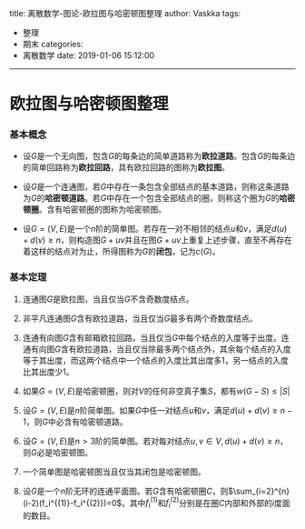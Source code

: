 title: 离散数学-图论-欧拉图与哈密顿图整理
author: Vaskka
tags:
  - 整理
  - 期末
categories:
  - 离散数学
date: 2019-01-06 15:12:00
---
# 欧拉图与哈密顿图整理

### 基本概念

+ 设$G$是一个无向图，包含$G$的每条边的简单道路称为**欧拉道路**。包含$G$的每条边的简单回路称为**欧拉回路**，具有欧拉回路的图称为**欧拉图**。

+ 设$G$是一个连通图，若$G$中存在一条包含全部结点的基本道路，则称这条道路为$G$的**哈密顿道路**。若$G$中存在一个包含全部结点的圈，则称这个圈为$G$的**哈密顿圈**。含有哈密顿圈的图称为哈密顿图。

+ 设$G=(V, E)$是一个$n$阶的简单图。若存在一对不相邻的结点$u$和$v$，满足$d(u)+d(v) \geqslant n$，则构造图$G + uv$并且在图$G + uv$上重复上述步骤，直至不再存在着这样的结点对为止，所得图称为$G$的**闭包**，记为$c(G)$。

### 基本定理

1. 连通图$G$是欧拉图，当且仅当$G$不含奇数度结点。

2. 非平凡连通图$G$含有欧拉道路，当且仅当$G$最多有两个奇数度结点。

3. 连通有向图$G$含有邮箱欧拉回路，当且仅当$G$中每个结点的入度等于出度。连通有向图$G$含有欧拉道路，当且仅当除最多两个结点外，其余每个结点的入度等于其出度，而这两个结点中一个结点的入度比其出度多$1$，另一结点的入度比其出度少$1$。

4. 如果$G=(V, E)$是哈密顿圈，则对$V$的任何非空真子集$S$，都有$w(G-S) \leqslant |S|$

5. 设$G=(V, E)$是$n$阶简单图。如果$G$中任一对结点$u$和$v$，满足$d(u)+d(v) \geqslant n-1$，则$G$中必含有哈密顿道路。

6. 设$G=(V, E)$是$n \gt 3$阶的简单图。若对每对结点$u,v \in V, d(u)+d(v) \geqslant n$，则$G$必是哈密顿图。

7. 一个简单图是哈密顿图当且仅当其闭包是哈密顿图。

8. 设$G$是一个$n$阶无环的连通平面图。若$G$含有哈密顿圈$C$，则$\sum_{i=2}^{n}(i-2)(f_i^{(1)}-f_i^{(2)})=0$。其中$f_i^{(1)}$和$f_i^{(2)}$分别是在圈$C$内部和外部的$i$度面的数目。